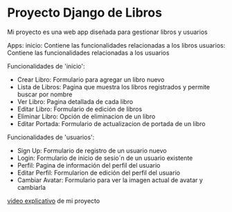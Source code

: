 # Proyecto Django de Libros

Mi proyecto es una web app diseñada para gestionar libros y usuarios

Apps:
inicio: Contiene las funcionalidades relacionadas a los libros
usuarios: Contiene las funcionalidades relacionadas a los usuarios

Funcionalidades de 'inicio':
- Crear Libro: Formulario para agregar un libro nuevo
- Lista de Libros: Pagina que muestra los libros registrados y permite buscar por nombre
- Ver Libro: Pagina detallada de cada libro
- Editar Libro: Formulario de edición de libros
- Eliminar Libro: Opción de eliminacion de un libro
- Editar Portada: Formulario de actualizacion de portada de un libro

Funcionalidades de 'usuarios':
- Sign Up: Formulario de registro de un usuario nuevo
- Login: Formulario de inicio de sesio´n de un usuario existente
- Perfil: Pagina de información del perfil del usuario
- Editar Perfil: Formularion de edición del perfil del usuario
- Cambiar Avatar: Formulario para ver la imagen actual de avatar y cambiarla


[video explicativo](https://youtu.be/05wba1rx2qE) de mi proyecto
